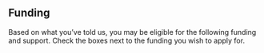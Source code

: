 ## Funding
Based on what you’ve told us, you may be eligible for the following funding and support. Check the boxes next to the funding you wish to apply for.
